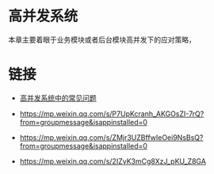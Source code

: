 # 高并发系统

本章主要着眼于业务模块或者后台模块高并发下的应对策略，

# 链接

- [高并发系统中的常见问题](http://weibo.com/p/1001603862417250608209)
- https://mp.weixin.qq.com/s/P7UpKcranh_AKGOsZI-7rQ?from=groupmessage&isappinstalled=0

- https://mp.weixin.qq.com/s/ZMjr3UZBffwIeOei9NsBsQ?from=groupmessage&isappinstalled=0

- https://mp.weixin.qq.com/s/2IZyK3mCg8XzJ_pKU_Z8GA
